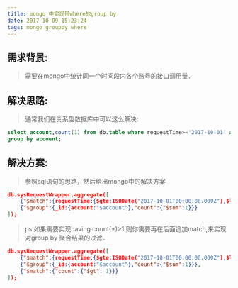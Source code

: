 ```yaml
---
title: mongo 中实现带where的group by
date: 2017-10-09 15:23:24
tags: mongo groupby where
---
```

## 需求背景:
>需要在mongo中统计同一个时间段内各个账号的接口调用量．

## 解决思路:
>通常我们在关系型数据库中可以这么解决:

``` sql
select account,count(1) from db.table where requestTime>='2017-10-01' and requestTime <'2017-10-08'
group by account;
```
## 解决方案:
>参照sql语句的思路，然后给出mongo中的解决方案

``` json
db.sysRequestWrapper.aggregate([
    {"$match":{requestTime:{$gte:ISODate("2017-10-01T00:00:00.000Z"),$lt:ISODate("2017-10-19T00:00:00.000Z")}}}, 
    {"$group":{_id:{account:"$account"},"count":{"$sum":1}}}
]);
```
>ps:如果需要实现having count(*)>1 则你需要再在后面追加match,来实现对group by 聚合结果的过滤．
``` json
db.sysRequestWrapper.aggregate([
    {"$match":{requestTime:{$gte:ISODate("2017-10-01T00:00:00.000Z"),$lt:ISODate("2017-10-19T00:00:00.000Z")}}}, 
    {"$group":{_id:{account:"$account"},"count":{"$sum":1}}},
	{"$match":{"count":{"$gt": 1}}}
]);

```
